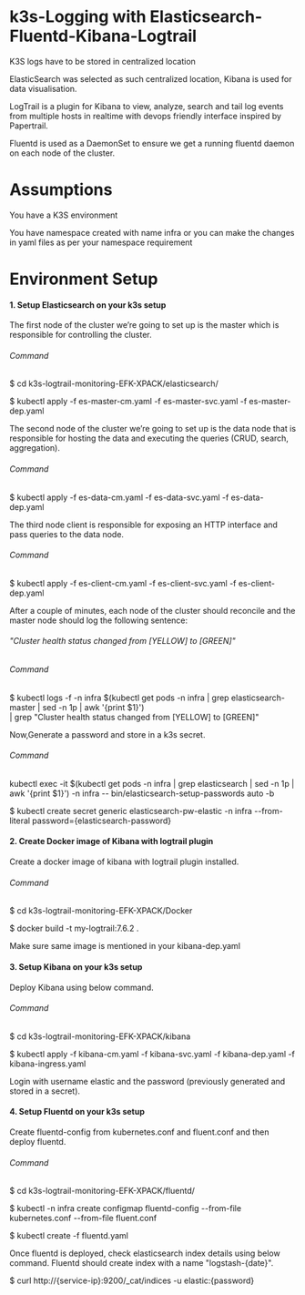 # k3s-Logging with Elasticsearch-Fluentd-Kibana-Logtrail
K3S logs have to be stored in centralized location

ElasticSearch was selected as such centralized location, Kibana is used for data visualisation.

LogTrail is a plugin for Kibana to view, analyze, search and tail log events from multiple hosts in realtime with devops friendly interface inspired by Papertrail.

Fluentd is used as a DaemonSet to ensure we get a running fluentd daemon on each node of the cluster.

# Assumptions

You have a K3S environment

You have namespace created with name infra or you can make the changes in yaml files as per your namespace requirement

# Environment Setup

#### 1. Setup Elasticsearch on your k3s setup

The first node of the cluster we’re going to set up is the master which is responsible for controlling the cluster.

###### Command

$ cd k3s-logtrail-monitoring-EFK-XPACK/elasticsearch/

$ kubectl apply -f es-master-cm.yaml -f es-master-svc.yaml -f es-master-dep.yaml

The second node of the cluster we’re going to set up is the data node that is responsible for hosting the data and executing the queries (CRUD, search, aggregation).

###### Command

$ kubectl apply -f es-data-cm.yaml -f es-data-svc.yaml -f es-data-dep.yaml

The third node client is responsible for exposing an HTTP interface and pass queries to the data node.

###### Command

$ kubectl apply -f es-client-cm.yaml -f es-client-svc.yaml -f es-client-dep.yaml

After a couple of minutes, each node of the cluster should reconcile and the master node should log the following sentence:

###### "Cluster health status changed from [YELLOW] to [GREEN]"

###### Command

$ kubectl logs -f -n infra $(kubectl get pods -n infra | grep elasticsearch-master | sed -n 1p | awk '{print $1}') \
| grep "Cluster health status changed from \[YELLOW\] to \[GREEN\]"

Now,Generate a password and store in a k3s secret.

###### Command

kubectl exec -it $(kubectl get pods -n infra | grep elasticsearch | sed -n 1p | awk '{print $1}') -n infra -- bin/elasticsearch-setup-passwords auto -b

$ kubectl create secret generic elasticsearch-pw-elastic -n infra --from-literal password={elasticsearch-password}

#### 2. Create Docker image of Kibana with logtrail plugin

Create a docker image of kibana with logtrail plugin installed.

###### Command

$ cd k3s-logtrail-monitoring-EFK-XPACK/Docker

$ docker build -t my-logtrail:7.6.2 .

Make sure same image is mentioned in your kibana-dep.yaml

#### 3. Setup Kibana on your k3s setup

Deploy Kibana using below command.

###### Command

$ cd k3s-logtrail-monitoring-EFK-XPACK/kibana

$ kubectl apply -f kibana-cm.yaml -f kibana-svc.yaml -f kibana-dep.yaml -f kibana-ingress.yaml

Login with username elastic and the password (previously generated and stored in a secret).

#### 4. Setup Fluentd on your k3s setup

Create fluentd-config from kubernetes.conf and fluent.conf and then deploy fluentd.

###### Command

$ cd k3s-logtrail-monitoring-EFK-XPACK/fluentd/

$ kubectl -n infra create configmap fluentd-config --from-file kubernetes.conf --from-file fluent.conf

$ kubectl create -f fluentd.yaml

Once fluentd is deployed, check elasticsearch index details using below command. Fluentd should create index with a name "logstash-{date}".

$ curl http://{service-ip}:9200/_cat/indices -u elastic:{password}
